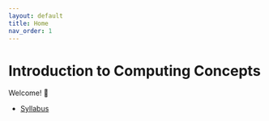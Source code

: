 ```yaml
---
layout: default
title: Home
nav_order: 1
---
```


# Introduction to Computing Concepts

Welcome! 🎉

- [Syllabus](syllabus.md)


